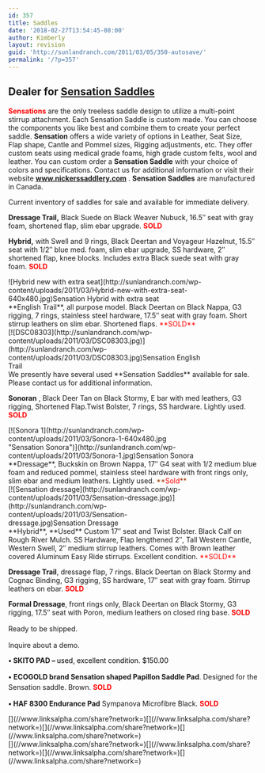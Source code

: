 ```yaml
---
id: 357
title: Saddles
date: '2018-02-27T13:54:45-08:00'
author: Kimberly
layout: revision
guid: 'http://sunlandranch.com/2011/03/05/350-autosave/'
permalink: '/?p=357'
---
```


## **Dealer for [Sensation Saddles](http://nickerssaddlery.com/ "Nickers Saddlery")**

<span style="color: #ff0000;">**Sensations**</span> are the only treeless saddle design to utilize a multi-point stirrup attachment. Each Sensation Saddle is custom made. You can choose the components you like best and combine them to create your perfect saddle. **Sensation** offers a wide variety of options in Leather, Seat Size, Flap shape, Cantle and Pommel sizes, Rigging adjustments, etc. They offer custom seats using medical grade foams, high grade custom felts, wool and leather. You can custom order a **Sensation Saddle** with your choice of colors and specifications. Contact us for additional information or visit their website **www.nickerssaddlery.com** . **Sensation Saddles** are manufactured in Canada.

Current inventory of saddles for sale and available for immediate delivery.

**Dressage Trail,** Black Suede on Black Weaver Nubuck, 16.5″ seat with gray foam, shortened flap, slim ebar upgrade. **<span style="color: #ff0000;">SOLD</span>**

**Hybrid,** with Swell and 9 rings, Black Deertan and Voyageur Hazelnut, 15.5″ seat with 1/2″ blue med. foam, slim ebar upgrade, SS hardware, 2″ shortened flap, knee blocks. Includes extra Black suede seat with gray foam. **<span style="color: #ff0000;">SOLD</span>**

<div class="wp-caption alignnone" id="attachment_932" style="width: 394px">![Hybrid new with extra seat](http://sunlandranch.com/wp-content/uploads/2011/03/Hybrid-new-with-extra-seat-640x480.jpg)Sensation Hybrid with extra seat

</div>**English Trail**, all purpose model. Black Deertan on Black Nappa, G3 rigging, 7 rings, stainless steel hardware, 17.5″ seat with gray foam. Short stirrup leathers on slim ebar. Shortened flaps. <span style="color: #ff0000;"> **SOLD**</span>

<div class="wp-caption alignnone" id="attachment_862" style="width: 394px">[![DSC08303](http://sunlandranch.com/wp-content/uploads/2011/03/DSC08303.jpg)](http://sunlandranch.com/wp-content/uploads/2011/03/DSC08303.jpg)Sensation English Trail

</div>We presently have several used **Sensation Saddles** available for sale. Please contact us for additional information.

**Sonoran** , Black Deer Tan on Black Stormy, E bar with med leathers, G3 rigging, Shortened Flap.Twist Bolster, 7 rings, SS hardware. Lightly used. **<span style="color: #ff0000;">SOLD</span>**

<div class="wp-caption alignnone" id="attachment_883" style="width: 394px">[![Sonora 1](http://sunlandranch.com/wp-content/uploads/2011/03/Sonora-1-640x480.jpg "Sensation Sonora")](http://sunlandranch.com/wp-content/uploads/2011/03/Sonora-1.jpg)Sensation Sonora

</div>**Dressage**, Buckskin on Brown Nappa, 17″ G4 seat with 1/2 medium blue foam and reduced pommel, stainless steel hardware with front rings only, slim ebar and medium leathers. Lightly used. <span style="color: #993300;">**<span style="color: #ff0000;">Sold</span>**</span>

<div class="wp-caption alignnone" id="attachment_829" style="width: 394px">[![Sensation dressage](http://sunlandranch.com/wp-content/uploads/2011/03/Sensation-dressage.jpg)](http://sunlandranch.com/wp-content/uploads/2011/03/Sensation-dressage.jpg)Sensation Dressage

</div>**Hybrid**, **Used** Custom 17″ seat and Twist Bolster. Black Calf on Rough River Mulch. SS Hardware, Flap lengthened 2″, Tall Western Cantle, Western Swell, 2″ medium stirrup leathers. Comes with Brown leather covered Aluminum Easy Ride stirrups. Excellent condition. <span style="color: #ff0000;">**SOLD**</span><span style="color: #993300;">  
</span>

**Dressage Trail**, dressage flap, 7 rings. Black Deertan on Black Stormy and Cognac Binding, G3 rigging, SS hardware, 17″ seat with gray foam. Stirrup leathers on ebar. <span style="color: #ff0000;">**SOLD**</span>

**Formal Dressage**, front rings only, Black Deertan on Black Stormy, G3 rigging, 17.5″ seat with Poron, medium leathers on closed ring base. <span style="color: #ff0000;">**SOLD**</span>

<span style="line-height: 1.5em;">Ready to be shipped.</span>

Inquire about a demo.

**• SKITO PAD <span style="color: #000000;">– </span>**<span style="color: #000000;">used, excellent</span><span style="color: #ff0000;"> <span style="color: #000000;">condition. $150.00</span></span>

 **•**<span style="line-height: 1.5em;"> </span>**ECOGOLD brand Sensation shaped Papillon Saddle Pad**<span style="line-height: 1.5em;">. Designed for the Sensation saddle. Brown. </span>**<span style="color: #ff0000;">SOLD</span>**

**• HAF 8300 Endurance Pad** Sympanova Microfibre Black. **<span style="color: #ff0000;">SOLD</span>**

<div class="linksalpha_container linksalpha_app_3" data-counters="1" data-size="regular" data-style="square" data-title="Saddles" data-url="https://www.sunlandranch.com/?p=357">[](//www.linksalpha.com/share?network=)[](//www.linksalpha.com/share?network=)[](//www.linksalpha.com/share?network=)[](//www.linksalpha.com/share?network=)</div><div class="linksalpha_container linksalpha_app_7" data-position="" data-title="Saddles" data-url="https://www.sunlandranch.com/?p=357">[](//www.linksalpha.com/share?network=)[](//www.linksalpha.com/share?network=)[](//www.linksalpha.com/share?network=)[](//www.linksalpha.com/share?network=)</div>